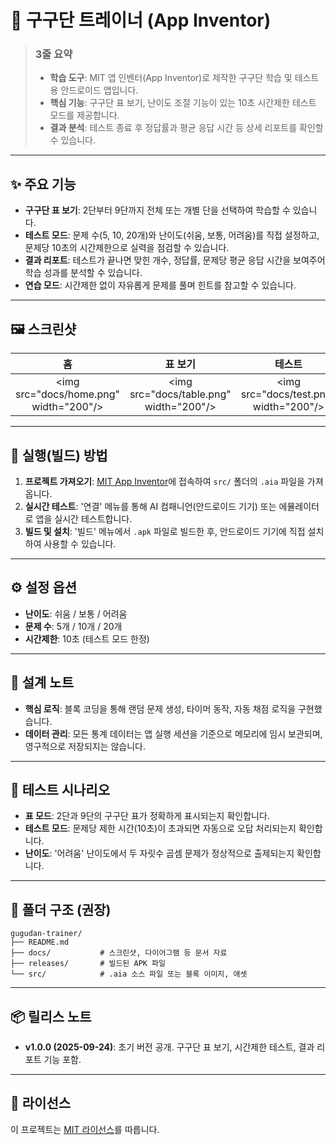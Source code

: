 # 🚀 구구단 트레이너 (App Inventor)

> ### 3줄 요약
>
>   - **학습 도구**: MIT 앱 인벤터(App Inventor)로 제작한 구구단 학습 및 테스트용 안드로이드 앱입니다.
>   - **핵심 기능**: 구구단 표 보기, 난이도 조절 기능이 있는 10초 시간제한 테스트 모드를 제공합니다.
>   - **결과 분석**: 테스트 종료 후 정답률과 평균 응답 시간 등 상세 리포트를 확인할 수 있습니다.

-----

## ✨ 주요 기능

  - **구구단 표 보기**: 2단부터 9단까지 전체 또는 개별 단을 선택하여 학습할 수 있습니다.
  - **테스트 모드**: 문제 수(5, 10, 20개)와 난이도(쉬움, 보통, 어려움)를 직접 설정하고, 문제당 10초의 시간제한으로 실력을 점검할 수 있습니다.
  - **결과 리포트**: 테스트가 끝나면 맞힌 개수, 정답률, 문제당 평균 응답 시간을 보여주어 학습 성과를 분석할 수 있습니다.
  - **연습 모드**: 시간제한 없이 자유롭게 문제를 풀며 힌트를 참고할 수 있습니다.

-----

## 🖼️ 스크린샷

| 홈 | 표 보기 | 테스트 | 결과 |
| :---: | :---: | :---: | :---: |
| \<img src="docs/home.png" width="200"/\> | \<img src="docs/table.png" width="200"/\> | \<img src="docs/test.png" width="200"/\> | \<img src="docs/result.png" width="200"/\> |

-----

## 🚀 실행(빌드) 방법

1.  **프로젝트 가져오기**: [MIT App Inventor](https://www.google.com/search?q=http://ai2.appinventor.mit.edu/)에 접속하여 `src/` 폴더의 `.aia` 파일을 가져옵니다.
2.  **실시간 테스트**: '연결' 메뉴를 통해 AI 컴패니언(안드로이드 기기) 또는 에뮬레이터로 앱을 실시간 테스트합니다.
3.  **빌드 및 설치**: '빌드' 메뉴에서 `.apk` 파일로 빌드한 후, 안드로이드 기기에 직접 설치하여 사용할 수 있습니다.

-----

## ⚙️ 설정 옵션

  - **난이도**: 쉬움 / 보통 / 어려움
  - **문제 수**: 5개 / 10개 / 20개
  - **시간제한**: 10초 (테스트 모드 한정)

-----

## 🧠 설계 노트

  - **핵심 로직**: 블록 코딩을 통해 랜덤 문제 생성, 타이머 동작, 자동 채점 로직을 구현했습니다.
  - **데이터 관리**: 모든 통계 데이터는 앱 실행 세션을 기준으로 메모리에 임시 보관되며, 영구적으로 저장되지는 않습니다.

-----

## 🧪 테스트 시나리오

  - **표 모드**: 2단과 9단의 구구단 표가 정확하게 표시되는지 확인합니다.
  - **테스트 모드**: 문제당 제한 시간(10초)이 초과되면 자동으로 오답 처리되는지 확인합니다.
  - **난이도**: '어려움' 난이도에서 두 자릿수 곱셈 문제가 정상적으로 출제되는지 확인합니다.

-----

## 📁 폴더 구조 (권장)

```
gugudan-trainer/
├── README.md
├── docs/           # 스크린샷, 다이어그램 등 문서 자료
├── releases/       # 빌드된 APK 파일
└── src/            # .aia 소스 파일 또는 블록 이미지, 애셋
```

-----

## 📦 릴리스 노트

  - **v1.0.0 (2025-09-24)**: 초기 버전 공개. 구구단 표 보기, 시간제한 테스트, 결과 리포트 기능 포함.

-----

## 🪪 라이선스

이 프로젝트는 [MIT 라이선스](https://opensource.org/licenses/MIT)를 따릅니다.